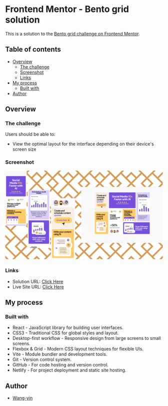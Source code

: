 # Frontend Mentor - Bento grid solution

This is a solution to the [Bento grid challenge on Frontend Mentor](https://www.frontendmentor.io/challenges/bento-grid-RMydElrlOj).

## Table of contents

- [Overview](#overview)
  - [The challenge](#the-challenge)
  - [Screenshot](#screenshot)
  - [Links](#links)
- [My process](#my-process)
  - [Built with](#built-with)
- [Author](#author)

## Overview

### The challenge

Users should be able to:

- View the optimal layout for the interface depending on their device's screen size

### Screenshot

![](./screenshot.png)

### Links

- Solution URL: [Click Here](https://github.com/wang-yin/FrontendMentor/tree/main/Junior/bento-grid-main)
- Live Site URL: [Click Here](https://yinbento-grid.netlify.app/)

## My process

### Built with

- React - JavaScript library for building user interfaces.
- CSS3 - Traditional CSS for global styles and layout.
- Desktop-first workflow - Responsive design from large screens to small screens.
- Flexbox & Grid - Modern CSS layout techniques for flexible UIs.
- Vite - Module bundler and development tools.
- Git - Version control system.
- GitHub - For code hosting and version control.
- Netlify - For project deployment and static site hosting.

## Author

- [Wang-yin](https://github.com/wang-yin)
